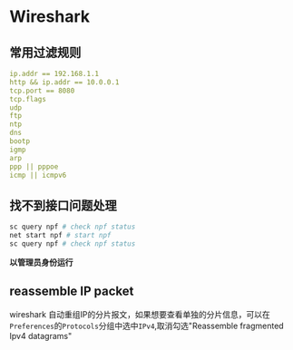 # Wireshark

## 常用过滤规则

``` yml
ip.addr == 192.168.1.1
http && ip.addr == 10.0.0.1
tcp.port == 8080
tcp.flags
udp
ftp
ntp
dns
bootp
igmp
arp
ppp || pppoe
icmp || icmpv6
```

## 找不到接口问题处理

``` bash
sc query npf # check npf status
net start npf # start npf
sc query npf # check npf status
```

**以管理员身份运行**

## reassemble IP packet

wireshark  自动重组IP的分片报文，如果想要查看单独的分片信息，可以在`Preferences`的`Protocols`分组中选中`IPv4`,取消勾选"Reassemble fragmented Ipv4 datagrams"
